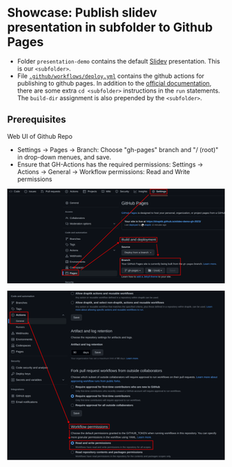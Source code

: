 # Showcase: Publish slidev presentation in subfolder to Github Pages

- Folder `presentation-demo` contains the default [Slidev](https://sli.dev/) presentation. This is our `<subfolder>`.
- File [`.github/workflows/deploy.yml`](.github/workflows/deploy.yml) contains the github actions for publishing to github pages. In
  addition to the [official documentation](https://sli.dev/guide/hosting.html#github-pages), there
  are some extra `cd <subfolder>` instructions in the `run` statements. The `build-dir` assignment is also prepended by the `<subfolder>`.

## Prerequisites

Web UI of Github Repo

- Settings -> Pages -> Branch: Choose "gh-pages" branch and "/ (root)" in drop-down menues, and save.
- Ensure that GH-Actions has the required permissions: Settings -> Actions -> General -> Workflow permissions: Read and Write permissions
  
![screenshot1](./screenshot-github-settings1.png)

![screenshot2](./screenshot-github-settings2.png)
